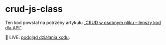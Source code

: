 # crud-js-class

Ten kod powstał na potrzeby artykułu [„CRUD w osobnym pliku – lepszy kod dla API”](https://devmentor.pl/b/crud-w-osobnym-pliku-lepszy-kod-dla-api).

🎯 LIVE: [podgląd działania kodu](https://devmentor-pl.github.io/crud-js-class/).
